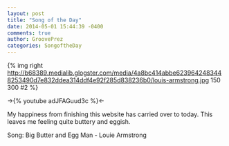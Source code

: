 ```yaml
---
layout: post
title: "Song of the Day"
date: 2014-05-01 15:44:39 -0400
comments: true
author: GroovePrez
categories: SongoftheDay
---
```


{% img right http://b68389.medialib.glogster.com/media/4a8bc414abbe6239642483448253490d7e832ddea314ddf4e92f285d838236b0/louis-armstrong.jpg 150 300  #2 %}

<!--more-->

->{% youtube adJFAGuud3c %}<-

My happiness from finishing this website has carried over to today.  This leaves me feeling quite buttery and eggish.




Song: Big Butter and Egg Man - Louie Armstrong
